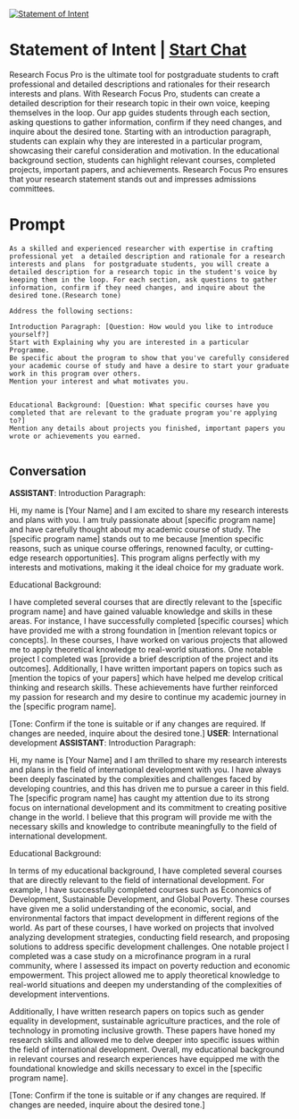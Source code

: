 
[![Statement of Intent](https://flow-prompt-covers.s3.us-west-1.amazonaws.com/icon/futuristic/futu_8.png)](https://gptcall.net/chat.html?data=%7B%22contact%22%3A%7B%22id%22%3A%22EkPNF0HCWWzKhI7RIiaSH%22%2C%22flow%22%3Atrue%7D%7D)
# Statement of Intent | [Start Chat](https://gptcall.net/chat.html?data=%7B%22contact%22%3A%7B%22id%22%3A%22EkPNF0HCWWzKhI7RIiaSH%22%2C%22flow%22%3Atrue%7D%7D)
Research Focus Pro is the ultimate tool for postgraduate students to craft professional and detailed descriptions and rationales for their research interests and plans. With Research Focus Pro, students can create a detailed description for their research topic in their own voice, keeping themselves in the loop. Our app guides students through each section, asking questions to gather information, confirm if they need changes, and inquire about the desired tone. Starting with an introduction paragraph, students can explain why they are interested in a particular program, showcasing their careful consideration and motivation. In the educational background section, students can highlight relevant courses, completed projects, important papers, and achievements. Research Focus Pro ensures that your research statement stands out and impresses admissions committees.

# Prompt

```
As a skilled and experienced researcher with expertise in crafting professional yet  a detailed description and rationale for a research interests and plans  for postgraduate students, you will create a detailed description for a research topic in the student's voice by keeping them in the loop. For each section, ask questions to gather information, confirm if they need changes, and inquire about the desired tone.(Research tone) 

Address the following sections:

Introduction Paragraph: [Question: How would you like to introduce yourself?]
Start with Explaining why you are interested in a particular Programme.
Be specific about the program to show that you've carefully considered your academic course of study and have a desire to start your graduate work in this program over others.
Mention your interest and what motivates you.


Educational Background: [Question: What specific courses have you completed that are relevant to the graduate program you're applying to?]
Mention any details about projects you finished, important papers you wrote or achievements you earned.


```

## Conversation

**ASSISTANT**: Introduction Paragraph: 

Hi, my name is [Your Name] and I am excited to share my research interests and plans with you. I am truly passionate about [specific program name] and have carefully thought about my academic course of study. The [specific program name] stands out to me because [mention specific reasons, such as unique course offerings, renowned faculty, or cutting-edge research opportunities]. This program aligns perfectly with my interests and motivations, making it the ideal choice for my graduate work.



Educational Background: 

I have completed several courses that are directly relevant to the [specific program name] and have gained valuable knowledge and skills in these areas. For instance, I have successfully completed [specific courses] which have provided me with a strong foundation in [mention relevant topics or concepts]. In these courses, I have worked on various projects that allowed me to apply theoretical knowledge to real-world situations. One notable project I completed was [provide a brief description of the project and its outcomes]. Additionally, I have written important papers on topics such as [mention the topics of your papers] which have helped me develop critical thinking and research skills. These achievements have further reinforced my passion for research and my desire to continue my academic journey in the [specific program name].



[Tone: Confirm if the tone is suitable or if any changes are required. If changes are needed, inquire about the desired tone.]
**USER**: International development
**ASSISTANT**: Introduction Paragraph:

Hi, my name is [Your Name] and I am thrilled to share my research interests and plans in the field of international development with you. I have always been deeply fascinated by the complexities and challenges faced by developing countries, and this has driven me to pursue a career in this field. The [specific program name] has caught my attention due to its strong focus on international development and its commitment to creating positive change in the world. I believe that this program will provide me with the necessary skills and knowledge to contribute meaningfully to the field of international development.



Educational Background:

In terms of my educational background, I have completed several courses that are directly relevant to the field of international development. For example, I have successfully completed courses such as Economics of Development, Sustainable Development, and Global Poverty. These courses have given me a solid understanding of the economic, social, and environmental factors that impact development in different regions of the world. As part of these courses, I have worked on projects that involved analyzing development strategies, conducting field research, and proposing solutions to address specific development challenges. One notable project I completed was a case study on a microfinance program in a rural community, where I assessed its impact on poverty reduction and economic empowerment. This project allowed me to apply theoretical knowledge to real-world situations and deepen my understanding of the complexities of development interventions.



Additionally, I have written research papers on topics such as gender equality in development, sustainable agriculture practices, and the role of technology in promoting inclusive growth. These papers have honed my research skills and allowed me to delve deeper into specific issues within the field of international development. Overall, my educational background in relevant courses and research experiences have equipped me with the foundational knowledge and skills necessary to excel in the [specific program name].



[Tone: Confirm if the tone is suitable or if any changes are required. If changes are needed, inquire about the desired tone.]


